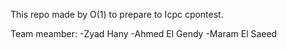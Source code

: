 This repo made by O(1) to prepare to Icpc cpontest.

Team meamber:
-Zyad Hany
-Ahmed El Gendy
-Maram El Saeed
